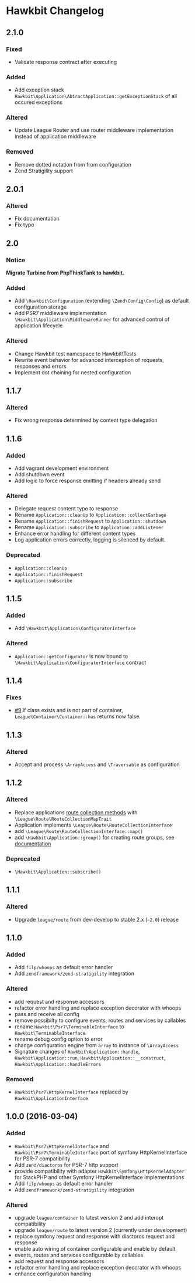 # Hawkbit Changelog

## 2.1.0

### Fixed

 - Validate response contract after executing

### Added

 - Add exception stack `Hawkbit\Application\AbtractApplication::getExceptionStack` of all occured exceptions

### Altered
 
 - Update League Router and use router middleware implementation instead of application middleware

### Removed

 - Remove dotted notation from from configuration
 - Zend Stratigility support

## 2.0.1

### Altered

 - Fix documentation
 - Fix typo

## 2.0

### Notice

__Migrate Turbine from PhpThinkTank to hawkbit.__

### Added

 - Add `\Hawkbit\Configuration` (extending `\Zend\Config\Config`) as default configuration storage
 - Add PSR7 middleware implementation `\Hawkbit\Application\MiddlewareRunner` for advanced control of application lifecycle
 
### Altered
 
 - Change Hawkbit test namespace to Hawkbit\Tests
 - Rewrite event behavior for advanced interception of requests, responses and errors
 - Implement dot chaining for nested configuration
 
## 1.1.7

### Altered

 - Fix wrong response determined by content type delegation
 
## 1.1.6

### Added

 - Add vagrant development environment
 - Add shutdown event
 - Add logic to force response emitting if headers already send

### Altered

 - Delegate request content type to response
 - Rename `Application::cleanUp` to `Application::collectGarbage`
 - Rename `Application::finishRequest` to `Application::shutdown`
 - Rename `Application::subscribe` to `Application::addListener`
 - Enhance error handling for different content types
 - Log application errors correctly, logging is silenced by default.
 
### Deprecated

 - `Application::cleanUp`
 - `Application::finishRequest`
 - `Application::subscribe`


## 1.1.5

### Added

 - Add `\Hawkbit\Application\ConfiguratorInterface`

### Altered

 - `Application::getConfigurator` is now bound to `\Hawkbit\Application\ConfiguratorInterface` contract

## 1.1.4

### Fixes

- [\#9](../../issues/9) If class exists and is not part of container, `League\Container\Container::has` returns now false.

## 1.1.3

### Altered

- Accept and process `\ArrayAccess` and `\Traversable` as configuration

## 1.1.2

### Altered

 - Replace applications [route collection methods](https://github.com/thephpleague/route/blob/master/src/RouteCollectionInterface.php) with `\League\Route\RouteCollectionMapTrait`
 - Application implements `\League\Route\RouteCollectionInterface`
 - add `\League\Route\RouteCollectionInterface::map()` 
 - add `\Hawkbit\Application::group()` for creating route groups, see [documentation](http://route.thephpleague.com/route-groups/)

### Deprecated

 - `\Hawkbit\Application::subscribe()`

## 1.1.1

### Altered

 - Upgrade `league/route` from dev-develop to stable 2.x (`~2.0`) release

## 1.1.0

### Added

 - Add `filp/whoops` as default error handler
 - Add `zendframework/zend-stratigility` integration

### Altered

 - add request and response accessors
 - refactor error handling and replace exception decorator with whoops
 - pass and receive all config 
 - remove possibilty to configure events, routes and services by callables
 - rename `Hawkbit\Psr7\TerminableInterface` to `Hawkbit\TerminableInterface`
 - rename debug config option to error
 - change configuration engine from `array` to instance of `\ArrayAccess`
 - Signature changes of `Hawkbit\Application::handle`, `Hawkbit\Application::run`, `Hawkbit\Application::__construct`, `Hawkbit\Application::handleErrors` 

### Removed

 - `Hawkbit\Psr7\HttpKernelInterface` replaced by `Hawkbit\ApplicationInterface`
 
## 1.0.0 (2016-03-04)

### Added

 - `Hawkbit\Psr7\HttpKernelInterface` and `Hawkbit\Psr7\TerminableInterface` port of symfony HttpKernelInterface for PSR-7 compatibility
 - Add `zend/diactoros` for PSR-7 http support
 - provide compatibility with adapter `Hawkbit\Symfony\HttpKernelAdapter` for StackPHP and other Symfony HttpKernelInterface implementations
 - Add `filp/whoops` as default error handler
 - Add `zendframework/zend-stratigility` integration

### Altered

 - upgrade `league/container` to latest version 2 and add interopt compatibility
 - upgrade `league/route` to latest version 2 (currently under development)
 - replace symfony request and response with diactoros request and response
 - enable auto wiring of container configurable and enable by default
 - events, routes and services configurable by callables
 - add request and response accessors
 - refactor error handling and replace exception decorator with whoops
 - enhance configuration handling 
